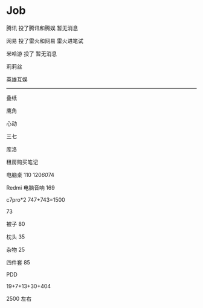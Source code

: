 # Job

腾讯 投了腾讯和腾娱 暂无消息

网易 投了雷火和网易 雷火进笔试

米哈游 投了 暂无消息

莉莉丝

英雄互娱

---

叠纸

鹰角

心动

三七

库洛

租房购买笔记

电脑桌 110 120*60*74

Redmi 电脑音响 169

c7pro*2 747+743=1500

73

被子 80

枕头 35

杂物 25

四件套 85

PDD

19+7+13+30+404

2500 左右
